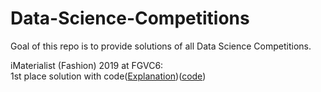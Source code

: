 # Data-Science-Competitions 
Goal of this repo is to provide solutions of all Data Science Competitions. 

iMaterialist (Fashion) 2019 at FGVC6:  
    	1st place solution with code([Explanation](https://www.kaggle.com/c/imaterialist-fashion-2019-FGVC6/discussion/95247#latest-567841))([code](https://github.com/amirassov/kaggle-imaterialist))
